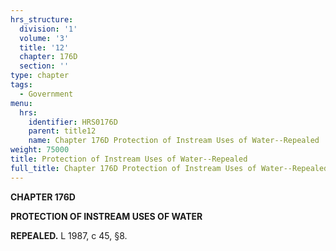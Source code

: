 ```yaml
---
hrs_structure:
  division: '1'
  volume: '3'
  title: '12'
  chapter: 176D
  section: ''
type: chapter
tags:
  - Government
menu:
  hrs:
    identifier: HRS0176D
    parent: title12
    name: Chapter 176D Protection of Instream Uses of Water--Repealed
weight: 75000
title: Protection of Instream Uses of Water--Repealed
full_title: Chapter 176D Protection of Instream Uses of Water--Repealed
---
```

**CHAPTER 176D**

**PROTECTION OF INSTREAM USES OF WATER**

**REPEALED.** L 1987, c 45, §8.